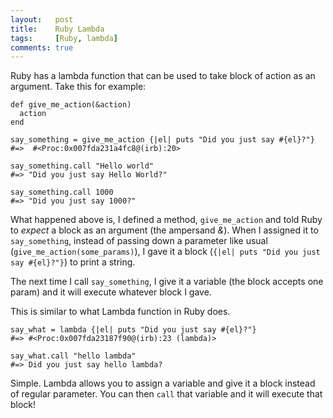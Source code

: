 ```yaml
---
layout:   post
title:    Ruby Lambda
tags:     [Ruby, lambda]
comments: true
---
```


Ruby has a lambda function that can be used to take block of action as an argument. Take this for example:

```
def give_me_action(&action)
  action
end

say_something = give_me_action {|el| puts "Did you just say #{el}?"}
#=>  #<Proc:0x007fda231a4fc8@(irb):20>

say_something.call "Hello world"
#=> "Did you just say Hello World?"

say_something.call 1000
#=> "Did you just say 1000?"

```

What happened above is, I defined a method, `give_me_action` and told Ruby to *expect* a block as an argument (the ampersand *&*). When I assigned it to `say_something`, instead of passing down a parameter like usual (`give_me_action(some_params)`), I gave it a block (`{|el| puts "Did you just say #{el}?"}`) to print a string.

The next time I call `say_something`, I give it a variable (the block accepts one param) and it will execute whatever block I gave.

This is similar to what Lambda function in Ruby does.

```
say_what = lambda {|el| puts "Did you just say #{el}?"}
#=> #<Proc:0x007fda23187f90@(irb):23 (lambda)>

say_what.call "hello lambda"
#=> Did you just say hello lambda?
```

Simple. Lambda allows you to assign a variable and give it a block instead of regular parameter. You can then `call` that variable and it will execute that block!
